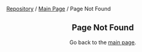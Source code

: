 [Repository](https://github.com/Laravel-Lang/lang) / [Main Page](index.md) / Page Not Found

<h2 align="center">
    Page Not Found
</h2>

<p align="center">
    Go back to the <a href="/Laravel-lang/">main page</a>.
</p>
